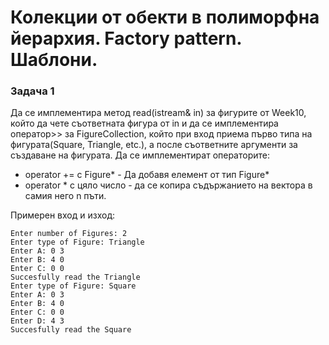 <h1>Колекции от обекти в полиморфна йерархия. Factory pattern. Шаблони.</h1>

### Задача 1 
Да се имплементира метод read(istream& in) за фигурите от Week10, който да чете съответната фигура от in и да се имплементира оператор>> за FigureCollection, който при вход приема първо типа на фигурата(Square, Triangle, etc.), а после съответните аргументи за създаване на фигурата.
Да се имплементират операторите:
- operator += с Figure* - Да добавя елемент от тип Figure*
- operator * с цяло число - да се копира съдържанието на вектора в самия него n пъти. 

Примерен вход и изход:
```
Enter number of Figures: 2
Enter type of Figure: Triangle
Enter А: 0 3
Enter B: 4 0
Enter C: 0 0
Succesfully read the Triangle
Enter type of Figure: Square
Enter А: 0 3
Enter B: 4 0
Enter C: 0 0
Enter D: 4 3
Succesfully read the Square
```